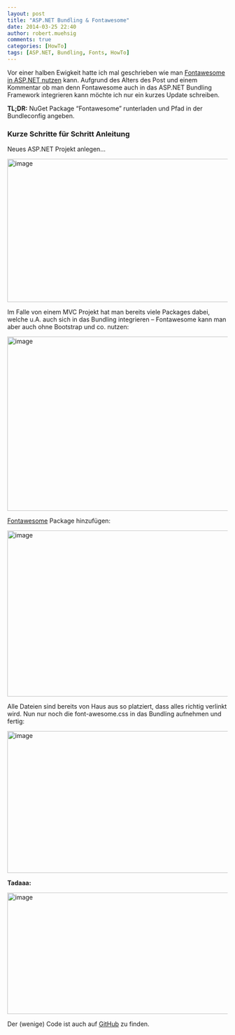 ```yaml
---
layout: post
title: "ASP.NET Bundling & Fontawesome"
date: 2014-03-25 22:40
author: robert.muehsig
comments: true
categories: [HowTo]
tags: [ASP.NET, Bundling, Fonts, HowTo]
---
```

<p>Vor einer halben Ewigkeit hatte ich mal geschrieben wie man <a href="http://blog.codeinside.eu/2012/04/09/iconfont-font-awesome-in-asp-net-nutzen/comment-page-1/#comment-261654">Fontawesome in ASP.NET nutzen</a> kann. Aufgrund des Alters des Post und einem Kommentar ob man denn Fontawesome auch in das ASP.NET Bundling Framework integrieren kann möchte ich nur ein kurzes Update schreiben.</p> <p><strong>TL;DR:</strong> NuGet Package “Fontawesome” runterladen und Pfad in der Bundleconfig angeben.</p> <h3>Kurze Schritte für Schritt Anleitung</h3> <p>Neues ASP.NET Projekt anlegen…</p> <p><a href="{{BASE_PATH}}/assets/wp-images/image2004.png"><img title="image" style="border-top: 0px; border-right: 0px; background-image: none; border-bottom: 0px; padding-top: 0px; padding-left: 0px; border-left: 0px; display: inline; padding-right: 0px" border="0" alt="image" src="{{BASE_PATH}}/assets/wp-images/image_thumb1140.png" width="570" height="328"></a></p> <p>Im Falle von einem MVC Projekt hat man bereits viele Packages dabei, welche u.A. auch sich in das Bundling integrieren – Fontawesome kann man aber auch ohne Bootstrap und co. nutzen:</p> <p><a href="{{BASE_PATH}}/assets/wp-images/image2005.png"><img title="image" style="border-top: 0px; border-right: 0px; background-image: none; border-bottom: 0px; padding-top: 0px; padding-left: 0px; border-left: 0px; display: inline; padding-right: 0px" border="0" alt="image" src="{{BASE_PATH}}/assets/wp-images/image_thumb1141.png" width="570" height="399"></a></p> <p><a href="http://www.nuget.org/packages/FontAwesome/">Fontawesome</a> Package hinzufügen:</p> <p><a href="{{BASE_PATH}}/assets/wp-images/image2006.png"><img title="image" style="border-top: 0px; border-right: 0px; background-image: none; border-bottom: 0px; padding-top: 0px; padding-left: 0px; border-left: 0px; display: inline; padding-right: 0px" border="0" alt="image" src="{{BASE_PATH}}/assets/wp-images/image_thumb1142.png" width="570" height="380"></a></p> <p>Alle Dateien sind bereits von Haus aus so platziert, dass alles richtig verlinkt wird. Nun nur noch die font-awesome.css in das Bundling aufnehmen und fertig:</p> <p><a href="{{BASE_PATH}}/assets/wp-images/image2007.png"><img title="image" style="border-top: 0px; border-right: 0px; background-image: none; border-bottom: 0px; padding-top: 0px; padding-left: 0px; border-left: 0px; display: inline; padding-right: 0px" border="0" alt="image" src="{{BASE_PATH}}/assets/wp-images/image_thumb1143.png" width="570" height="325"></a></p> <p><strong>Tadaaa:</strong></p> <p><a href="{{BASE_PATH}}/assets/wp-images/image2008.png"><img title="image" style="border-top: 0px; border-right: 0px; background-image: none; border-bottom: 0px; padding-top: 0px; padding-left: 0px; border-left: 0px; display: inline; padding-right: 0px" border="0" alt="image" src="{{BASE_PATH}}/assets/wp-images/image_thumb1144.png" width="570" height="278"></a></p> <p>Der (wenige) Code ist auch auf <a href="https://github.com/Code-Inside/Samples/tree/master/2014/FontawesomeDemo">GitHub</a> zu finden.</p>
